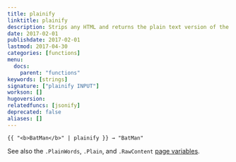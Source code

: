 ```yaml
---
title: plainify
linktitle: plainify
description: Strips any HTML and returns the plain text version of the provided string.
date: 2017-02-01
publishdate: 2017-02-01
lastmod: 2017-04-30
categories: [functions]
menu:
  docs:
    parent: "functions"
keywords: [strings]
signature: ["plainify INPUT"]
workson: []
hugoversion:
relatedfuncs: [jsonify]
deprecated: false
aliases: []
---
```


```
{{ "<b>BatMan</b>" | plainify }} → "BatMan"
```

See also the `.PlainWords`, `.Plain`, and `.RawContent` [page variables][pagevars].

[pagevars]: /variables/page/
